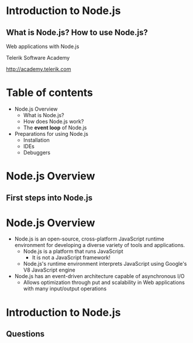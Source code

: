 <!-- section start -->
<!-- attr: { id:'title', class:'slide-title', hasScriptWrapper:true } -->
# Introduction to Node.js
## What is Node.js? How to use Node.js?

<div class="signature">
    <p class="signature-course">Web applications with Node.js</p>
    <p class="signature-initiative">Telerik Software Academy</p>
    <a href="http://academy.telerik.com" class="signature-link">http://academy.telerik.com</a>
</div>

<!-- section start -->

# Table of contents

- Node.js Overview
  - What is Node.js?
  - How does Node.js work?
  - The **event loop** of Node.js
- Preparations for using Node.js
  - Installation
  - IDEs
  - Debuggers

<!-- section start -->

<!-- attr: {class: "slide-section"} -->
# Node.js Overview
##  First steps into Node.js

# Node.js Overview

- Node.js is an open-source, cross-platform JavaScript runtime environment for developing a diverse variety of tools and applications.
  - Node.js is a platform that runs JavaScript
    - It is not a JavaScript framework!
  - Node.js's runtime environment interprets JavaScript using Google's V8 JavaScript engine
- Node.js has an event-driven architecture capable of asynchronous I/O
  - Allows optimization through put and scalability in Web applications with many input/output operations


<!-- attr: {class: "slide-section", hasScriptWrapper:true, showInPresentation:true } -->
# Introduction to Node.js
##  Questions
